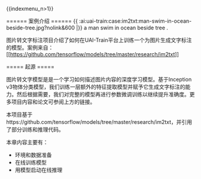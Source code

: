 {{indexmenu_n>1}}

====== 案例介绍 ======
{{ :ai:uai-train:case:im2txt:man-swim-in-ocean-beside-tree.jpg?nolink&600 |}}
	a man swim in ocean beside tree .


图片转文字标注项目介绍了如何在UAI-Train平台上训练一个为图片生成文字标注的模型。案例来自：
[[https://github.com/tensorflow/models/tree/master/research/im2txt]]

===== 起源 =====

图片转文字模型是是一个学习如何描述图片内容的深度学习模型。基于Inception v3物体分类模型，我们训练一层额外的特征提取模型并赋予它生成文字标注的能力。然后根据需要，我们对完整的模型再进行参数微调训练以继续提升准确度。更多项目内容和论文可参阅上方的链接。

本项目基于https://github.com/tensorflow/models/tree/master/research/im2txt，并引用了部分训练和推理代码。

本章内容主要有：

  * 环境和数据准备
  * 在线训练模型
  * 用模型启动在线推理